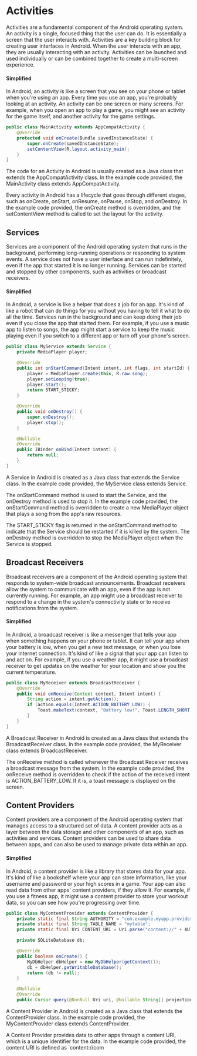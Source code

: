 # Activities

Activities are a fundamental component of the Android operating system. An activity is a single, focused thing that the user can do. It is essentially a screen that the user interacts with. Activities are a key building block for creating user interfaces in Android. When the user interacts with an app, they are usually interacting with an activity. Activities can be launched and used individually or can be combined together to create a multi-screen experience.

#### Simplified

In Android, an activity is like a screen that you see on your phone or tablet when you're using an app. Every time you use an app, you're probably looking at an activity. An activity can be one screen or many screens. For example, when you open an app to play a game, you might see an activity for the game itself, and another activity for the game settings.

~~~java
public class MainActivity extends AppCompatActivity {
    @Override
    protected void onCreate(Bundle savedInstanceState) {
        super.onCreate(savedInstanceState);
        setContentView(R.layout.activity_main);
    }
}
~~~

The code for an Activity in Android is usually created as a Java class that extends the AppCompatActivity class. In the example code provided, the MainActivity class extends AppCompatActivity.

Every activity in Android has a lifecycle that goes through different stages, such as onCreate, onStart, onResume, onPause, onStop, and onDestroy. In the example code provided, the onCreate method is overridden, and the setContentView method is called to set the layout for the activity.


## Services

Services are a component of the Android operating system that runs in the background, performing long-running operations or responding to system events. A service does not have a user interface and can run indefinitely, even if the app that started it is no longer running. Services can be started and stopped by other components, such as activities or broadcast receivers. 

#### Simplified

In Android, a service is like a helper that does a job for an app. It's kind of like a robot that can do things for you without you having to tell it what to do all the time. Services run in the background and can keep doing their job even if you close the app that started them. For example, if you use a music app to listen to songs, the app might start a service to keep the music playing even if you switch to a different app or turn off your phone's screen.

~~~java
public class MyService extends Service {
    private MediaPlayer player;

    @Override
    public int onStartCommand(Intent intent, int flags, int startId) {
        player = MediaPlayer.create(this, R.raw.song);
        player.setLooping(true);
        player.start();
        return START_STICKY;
    }

    @Override
    public void onDestroy() {
        super.onDestroy();
        player.stop();
    }

    @Nullable
    @Override
    public IBinder onBind(Intent intent) {
        return null;
    }
}
~~~
A Service in Android is created as a Java class that extends the Service class. In the example code provided, the MyService class extends Service.

The onStartCommand method is used to start the Service, and the onDestroy method is used to stop it. In the example code provided, the onStartCommand method is overridden to create a new MediaPlayer object that plays a song from the app's raw resources.

The START_STICKY flag is returned in the onStartCommand method to indicate that the Service should be restarted if it is killed by the system. The onDestroy method is overridden to stop the MediaPlayer object when the Service is stopped.


## Broadcast Receivers

Broadcast receivers are a component of the Android operating system that responds to system-wide broadcast announcements. Broadcast receivers allow the system to communicate with an app, even if the app is not currently running. For example, an app might use a broadcast receiver to respond to a change in the system's connectivity state or to receive notifications from the system.

#### Simplified

In Android, a broadcast receiver is like a messenger that tells your app when something happens on your phone or tablet. It can tell your app when your battery is low, when you get a new text message, or when you lose your internet connection. It's kind of like a signal that your app can listen to and act on. For example, if you use a weather app, it might use a broadcast receiver to get updates on the weather for your location and show you the current temperature.

~~~java
public class MyReceiver extends BroadcastReceiver {
    @Override
    public void onReceive(Context context, Intent intent) {
        String action = intent.getAction();
        if (action.equals(Intent.ACTION_BATTERY_LOW)) {
            Toast.makeText(context, "Battery low!", Toast.LENGTH_SHORT).show();
        }
    }
}
~~~
A Broadcast Receiver in Android is created as a Java class that extends the BroadcastReceiver class. In the example code provided, the MyReceiver class extends BroadcastReceiver.

The onReceive method is called whenever the Broadcast Receiver receives a broadcast message from the system. In the example code provided, the onReceive method is overridden to check if the action of the received intent is ACTION_BATTERY_LOW. If it is, a toast message is displayed on the screen.


## Content Providers

Content providers are a component of the Android operating system that manages access to a structured set of data. A content provider acts as a layer between the data storage and other components of an app, such as activities and services. Content providers can be used to share data between apps, and can also be used to manage private data within an app. 

#### Simplified

In Android, a content provider is like a library that stores data for your app. It's kind of like a bookshelf where your app can store information, like your username and password or your high scores in a game. Your app can also read data from other apps' content providers, if they allow it. For example, if you use a fitness app, it might use a content provider to store your workout data, so you can see how you're progressing over time.



~~~java
public class MyContentProvider extends ContentProvider {
    private static final String AUTHORITY = "com.example.myapp.provider";
    private static final String TABLE_NAME = "mytable";
    private static final Uri CONTENT_URI = Uri.parse("content://" + AUTHORITY + "/" + TABLE_NAME);

    private SQLiteDatabase db;

    @Override
    public boolean onCreate() {
        MyDbHelper dbHelper = new MyDbHelper(getContext());
        db = dbHelper.getWritableDatabase();
        return (db != null);
    }

    @Nullable
    @Override
    public Cursor query(@NonNull Uri uri, @Nullable String[] projection, @Nullable String selection, @Nullable String
~~~
A Content Provider in Android is created as a Java class that extends the ContentProvider class. In the example code provided, the MyContentProvider class extends ContentProvider.

A Content Provider provides data to other apps through a content URI, which is a unique identifier for the data. In the example code provided, the content URI is defined as `content://com
